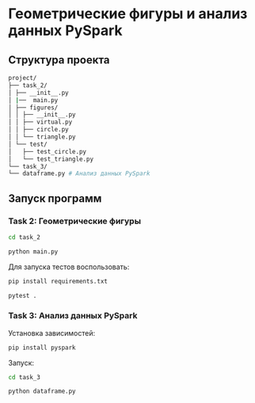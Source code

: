 # Геометрические фигуры и анализ данных PySpark

## Структура проекта
```bash
project/
├── task_2/
│ ├── __init__.py
│ |──  main.py 
│ ├── figures/
│ │ ├── __init__.py
│ │ ├── virtual.py 
│ │ ├── circle.py 
│ │ └── triangle.py
│ └── test/
│   ├── test_circle.py
│   └── test_triangle.py
└── task_3/
└── dataframe.py # Анализ данных PySpark
```

## Запуск программ

### Task 2: Геометрические фигуры

```bash
cd task_2

python main.py
```

Для запуска тестов воспользовать:
```bash
pip install requirements.txt

pytest .
```
### Task 3: Анализ данных PySpark

Установка зависимостей:

```bash
pip install pyspark
```

Запуск:

```bash
cd task_3

python dataframe.py
```

